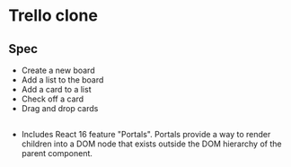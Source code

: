 # Trello clone

## Spec

- Create a new board
- Add a list to the board
- Add a card to a list
- Check off a card
- Drag and drop cards


## 
- Includes React 16 feature "Portals". Portals provide a way to render children into a DOM node that exists outside the DOM hierarchy of the parent component. 